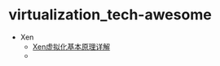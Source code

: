 # virtualization_tech-awesome
* Xen
  * [Xen虚拟化基本原理详解](https://www.cnblogs.com/sddai/p/5931201.html)
  * 
